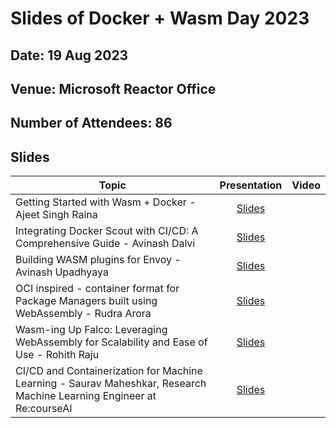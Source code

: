 # Slides of Docker + Wasm Day 2023

## Date: 19 Aug 2023
## Venue: Microsoft Reactor Office
## Number of Attendees: 86

## Slides


| Topic        | Presentation          | Video  |
| ------------- |:-------------:| -----:|
| Getting Started with Wasm + Docker - Ajeet Singh Raina | [Slides]()| | <br>(https://docs.google.com/presentation/d/15mCnhs4iPYGv1NCTcOHn_pPYNjGHSp-prdKSgUjKuFE/edit?usp=sharing) |  |
| Integrating Docker Scout with CI/CD: A Comprehensive Guide - Avinash Dalvi |[Slides]()| | <br>
| Building WASM plugins for Envoy - Avinash Upadhyaya |[Slides]()| | <br>
| OCI inspired - container format for Package Managers built using WebAssembly - Rudra Arora | [Slides]()| | <br>
| Wasm-ing Up Falco: Leveraging WebAssembly for Scalability and Ease of Use - Rohith Raju | [Slides]()| | <br>
|CI/CD and Containerization for Machine Learning - Saurav Maheshkar, Research Machine Learning Engineer at Re:courseAI | [Slides]()| | <br>
